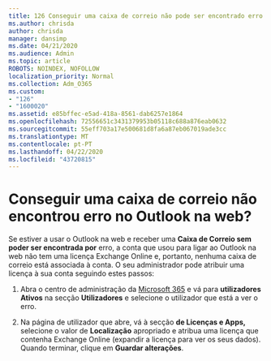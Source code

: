 ```yaml
---
title: 126 Conseguir uma caixa de correio não pode ser encontrado erro na OWA?
ms.author: chrisda
author: chrisda
manager: dansimp
ms.date: 04/21/2020
ms.audience: Admin
ms.topic: article
ROBOTS: NOINDEX, NOFOLLOW
localization_priority: Normal
ms.collection: Adm_O365
ms.custom:
- "126"
- "1600020"
ms.assetid: e85bffec-e5ad-418a-8561-dab6257e1864
ms.openlocfilehash: 72556651c3431379953b05118c688a876eab0632
ms.sourcegitcommit: 55eff703a17e500681d8fa6a87eb067019ade3cc
ms.translationtype: MT
ms.contentlocale: pt-PT
ms.lasthandoff: 04/22/2020
ms.locfileid: "43720815"
---
```

# <a name="getting-a-mailbox-not-found-error-in-outlook-on-the-web"></a>Conseguir uma caixa de correio não encontrou erro no Outlook na web?

Se estiver a usar o Outlook na web e receber uma **Caixa de Correio sem poder ser encontrada por** erro, a conta que usou para ligar ao Outlook na web não tem uma licença Exchange Online e, portanto, nenhuma caixa de correio está associada à conta. O seu administrador pode atribuir uma licença à sua conta seguindo estes passos:

1. Abra o centro de administração da [Microsoft 365](https://portal.office.com/adminportal/home#/homepage) e vá para **utilizadores Ativos** na secção **Utilizadores** e selecione o utilizador que está a ver o erro.

2. Na página de utilizador que abre, vá à secção **de Licenças e Apps,** selecione o valor de **Localização** apropriado e atribua uma licença que contenha Exchange Online (expandir a licença para ver os seus dados). Quando terminar, clique em **Guardar alterações**.
